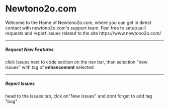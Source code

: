 <h1>Newtono2o.com</h1>
<p>Welcome to the Home of Newtono2o.com, where you can get in direct contact with newtono2o.com's support team. Feel free to setup pull requests and report issues related to the site https://www.newtono2o.com/</p>
<hr>
<h5>Request New Features</h5>
<p>click Issues next to code section on the nav bar, than selection "new issues" with tag of <b>enhancement</b> selected </p>
<hr>
<h5>Report Issues</h5>
<p>head to the issues tab, clck on"New issues" and dont forget to add tag "bug"</p>
